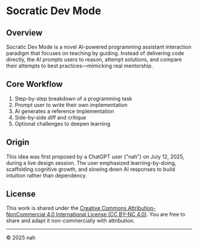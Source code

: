 # Socratic Dev Mode

## Overview

Socratic Dev Mode is a novel AI-powered programming assistant interaction paradigm that focuses on teaching by guiding. Instead of delivering code directly, the AI prompts users to reason, attempt solutions, and compare their attempts to best practices—mimicking real mentorship.

## Core Workflow

1. Step-by-step breakdown of a programming task
2. Prompt user to write their own implementation
3. AI generates a reference implementation
4. Side-by-side diff and critique
5. Optional challenges to deepen learning

## Origin

This idea was first proposed by a ChatGPT user ("nah") on July 12, 2025, during a live design session. The user emphasized learning-by-doing, scaffolding cognitive growth, and slowing down AI responses to build intuition rather than dependency.

## License

This work is shared under the [Creative Commons Attribution-NonCommercial 4.0 International License (CC BY-NC 4.0)](https://creativecommons.org/licenses/by-nc/4.0/). You are free to share and adapt it non-commercially with attribution.

---

© 2025 nah
